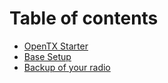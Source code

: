 # Table of contents

* [OpenTX Starter](README.md)
* [Base Setup](base-setup.md)
* [Backup of your radio](backup-of-your-radio.md)


